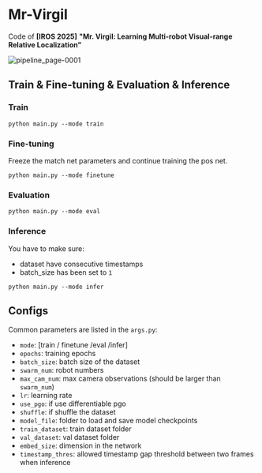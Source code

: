 # Mr-Virgil
Code of **[IROS 2025]**  **"Mr. Virgil: Learning Multi-robot Visual-range Relative Localization"**

![pipeline_page-0001](https://github.com/user-attachments/assets/b72f1d40-6597-4d17-9859-ae4986f0b351)

## Train & Fine-tuning & Evaluation & Inference
### Train
```python main.py --mode train```

### Fine-tuning
Freeze the match net parameters and continue training the pos net.

```python main.py --mode finetune```

### Evaluation
```python main.py --mode eval```

### Inference
You have to make sure:
- dataset have consecutive timestamps
- batch_size has been set to `1`

```python main.py --mode infer```

## Configs
Common parameters are listed in the `args.py`:
- `mode`: [train / finetune /eval /infer] 
- `epochs`: training epochs
- `batch_size`: batch size of the dataset
- `swarm_num`: robot numbers
- `max_cam_num`: max camera observations (should be larger than `swarm_num`)
- `lr`: learning rate
- `use_pgo`: if use differentiable pgo
- `shuffle`: if shuffle the dataset
- `model_file`: folder to load and save model checkpoints
- `train_dataset`: train dataset folder
- `val_dataset`: val dataset folder
- `embed_size`: dimension in the network
- `timestamp_thres`: allowed timestamp gap threshold between two frames when inference

